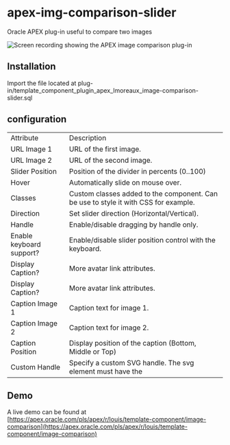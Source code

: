 # apex-img-comparison-slider
Oracle APEX plug-in useful to compare two images

![Screen recording showing the APEX image comparison plug-in](https://github.com/LouisMoreaux/apex-img-comparison-slider/blob/main/assets/apex-img-comparison-slider.gif?raw=true "Screen recording showing the APEX image comparison plug-in")

## Installation
Import the file located at plug-in/template_component_plugin_apex_lmoreaux_image-comparison-slider.sql

## configuration
<table>
<tr>
<td> Attribute </td> <td> Description </td>
</tr>
<tr>
<td> URL Image 1 </td>
<td> URL of the first image.</td>
</tr>
<tr>
<td> URL Image 2 </td>
<td> URL of the second image. </td>
</tr>
<tr>
<td> Slider Position </td>
<td> Position of the divider in percents (0..100) </td>
</tr>
<tr>
<td> Hover </td>
<td> Automatically slide on mouse over. </td>
</tr>
<tr>
<td> Classes </td>
<td> Custom classes added to the component. Can be use to style it with CSS for example. </td>
</tr>
<tr>
<td> Direction </td>
<td> Set slider direction (Horizontal/Vertical). </td>
</tr>
<tr>
<td> Handle </td>
<td> Enable/disable dragging by handle only. </td>
</tr>
<tr>
<td> Enable keyboard support? </td>
<td> Enable/disable slider position control with the keyboard. </td>
</tr>
<tr>
<td> Display Caption? </td>
<td> More avatar link attributes. </td>
</tr>
<tr>
<td> Display Caption? </td>
<td> More avatar link attributes. </td>
</tr>
<tr>
<td> Caption Image 1 </td>
<td> Caption text for image 1. </td>
</tr>
<tr>
<td> Caption Image 2 </td>
<td> Caption text for image 2. </td>
</tr>
<tr>
<td> Caption Position </td>
<td> Display position of the caption (Bottom, Middle or Top) </td>
</tr> 
<tr>
<td> Custom Handle </td>
<td> Specify a custom SVG handle. The svg element must have the </td>
</tr>  
</table>

## Demo
A live demo can be found at [https://apex.oracle.com/pls/apex/r/louis/template-component/image-comparison](https://apex.oracle.com/pls/apex/r/louis/template-component/image-comparison)

